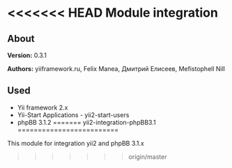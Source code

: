 <<<<<<< HEAD
Module integration
==================

About
-----
**Version:** 0.3.1

**Authors:** yiiframework.ru, Felix Manea, Дмитрий Елисеев, Mefistophell Nill

Used
----
- Yii framework 2.x
- Yii-Start Applications - yii2-start-users
- phpBB 3.1.2
=======
yii2-integration-phpBB3.1
=========================

This module for integration yii2 and phpBB 3.1.x
>>>>>>> origin/master
